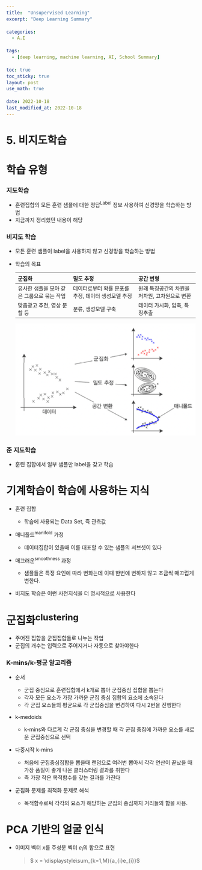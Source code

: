 ```yaml
---
title:  "Unsupervised Learning"
excerpt: "Deep Learning Summary"

categories:
  - A.I

tags:
  - [deep learning, machine learning, AI, School Summary]

toc: true
toc_sticky: true
layout: post
use_math: true
 
date: 2022-10-18
last_modified_at: 2022-10-18
---
```


# **5. 비지도학습**

# 학습 유형

### 지도학습

- 훈련집합의 모든 훈련 샘플에 대한 정답<sup>Label</sup> 정보 사용하여 신경망을 학습하는 방법
- 지금까지 정리했던 내용이 해당

### 비지도 학습

- 모든 훈련 샘플이 label을 사용하지 않고 신경망을 학습하는 방법
- 학습의 목표

  |군집화|밀도 추정|공간 변형|
  |:---|:---|:---|
  |유사한 샘플을 모아 같은 그룹으로 묶는 작업|데이터로부터 확률 분포를 추정, 데이터 생성모델 추정|원래 특징공간의 차원을 저차원, 고차원으로 변환|
  |맞춤광고 추천, 영상 분할 등|분류, 생성모델 구축|데이터 가시화, 압축, 특징추출|
  
  ![비지도 학습의 목표](/assets/img/%EB%B9%84%EC%A7%80%EB%8F%84%ED%95%99%EC%8A%B5%20%EB%AA%A9%ED%91%9C.png)

### 준 지도학습

- 훈련 집합에서 일부 샘플만 label을 갖고 학습

# 기계학습이 학습에 사용하는 지식

- 훈련 집합
  - 학습에 사용되는 Data Set, 즉 관측값

- 매니폴드<sup>manifold</sup> 가정
  - 데이터집합이 있을때 이를 대표할 수 있는 샘플의 서브셋이 있다

- 매끄러운<sup>smoothness</sup> 과정
  - 샘플들은 특정 요인에 따라 변화는데 이때 한번에 변하지 않고 조금씩 매끄럽게 변한다.

- 비지도 학습은 이런 사전지식을 더 명시적으로 사용한다

# **군집화<sup>clustering</sup>**

- 주어진 집합을 군집집합들로 나누는 작업
- 군집의 개수는 입력으로 주어지거나 자동으로 찾아야한다

### K-mins/k-평균 알고리즘

- 순서
  - 군집 중심으로 훈련집합에서 k개로 뽑아 군집중심 집합을 뽑는다
  - 각자 모든 요소가 가장 가까운 군집 중심 집합의 요소에 소속된다
  - 각 군집 요소들의 평균으로 각 군집중심을 변경하여 다시 2번을 진행한다

- k-medoids
  - k-mins와 다르게 각 군집 중심을 변경할 때 각 군집 중짐에 가까운 요소를 새로운 군집중심으로 선택

- 다중시작 k-mins
  - 처음에 군집중심집합을 뽑을때 랜덤으로 여러번 뽑아서 각각 연산이 끝났을 때 가장 품질이 좋게 나온 클러스터링 결과를 취한다
  - 즉 가장 작은 목적함수를 갖는 결과를 가진다

- 군집화 문제를 최적화 문제로 해석
  - 목적함수로써 각각의 요소가 해당하는 군집의 중심까지 거리들의 합을 사용.

# PCA 기반의 얼굴 인식

- 이미지 벡터 $x$를 주성분 벡터 $e_i$의 합으로 표현
  > $ x = \displaystyle\sum_{k=1,M}{a_{i}e_{i}}$